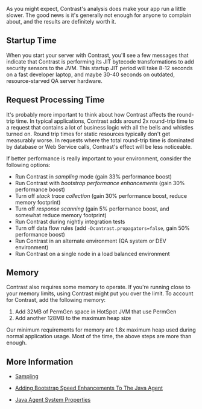 <!--
title: "How Does The Java Agent Affect App Performance?"
description: "Tips to improve app performance with the Java agent"
tags: "troubleshoot java agent performance latency startup"
-->

As you might expect, Contrast's analysis does make your app run a little slower. The good news is it's generally not enough for anyone to complain about, and the results are definitely worth it.


## Startup Time

When you start your server with Contrast, you'll see a few messages that indicate that Contrast is performing its JIT bytecode transformations to add security sensors to the JVM. This startup JIT period will take 8-12 seconds on a fast developer laptop, and maybe 30-40 seconds on outdated, resource-starved QA server hardware.

## Request Processing Time

It's probably more important to think about how Contrast affects the round-trip time. In typical applications, Contrast adds around 2x round-trip time to a request that contains a lot of business logic with all the bells and whistles turned on. Round trip times for static resources typically don't get measurably worse. In requests where the total round-trip time is dominated by database or Web Service calls, Contrast's effect will be less noticeable.

If better performance is really important to your environment, consider the following options:

* Run Contrast in *sampling* mode (gain 33% performance boost)
* Run Contrast with *bootstrap performance enhancements* (gain 30% performance boost)
* Turn off *stack trace collection* (gain 30% performance boost, reduce memory footprint)
* Turn off *response scanning* (gain 5% performance boost, and somewhat reduce memory footprint)
* Run Contrast during nightly integration tests
* Turn off data flow rules (add ```-Dcontrast.propagators=false```, gain 50% performance boost)
* Run Contrast in an alternate environment (QA system or DEV environment)
* Run Contrast on a single node in a load balanced environment

## Memory

Contrast also requires some memory to operate. If you're running close to your memory limits, using Contrast might put you over the limit. To account for Contrast, add the following memory:

1. Add 32MB of PermGen space in HotSpot JVM that use PermGen
2. Add another 128MB to the maximum heap size

Our minimum requirements for memory are 1.8x maximum heap used during normal application usage. Most of the time, the above steps are more than enough.

## More Information

* [Sampling](admin-orgsettings.html#server)

* [Adding Bootstrap Speed Enhancements To The Java Agent](installation-javaconfig.html#bootstrap)

* [Java Agent System Properties](installation-javaconfig.html#system)
